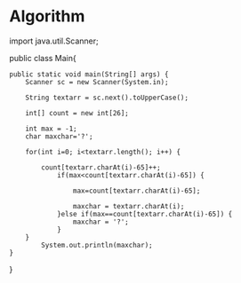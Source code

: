 # Algorithm

import java.util.Scanner;

public class Main{

	public static void main(String[] args) {
		Scanner sc = new Scanner(System.in);
		
		String textarr = sc.next().toUpperCase();
		
		int[] count = new int[26];
		
		int max = -1;
		char maxchar='?';
		
		for(int i=0; i<textarr.length(); i++) {
		
			count[textarr.charAt(i)-65]++;
				if(max<count[textarr.charAt(i)-65]) {
				
					max=count[textarr.charAt(i)-65];
			
					maxchar = textarr.charAt(i);
				}else if(max==count[textarr.charAt(i)-65]) {
					maxchar = '?';
				}
		}	
			System.out.println(maxchar);
	}
}
